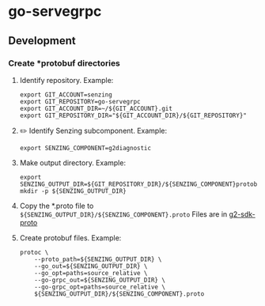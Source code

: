 # go-servegrpc

## Development

### Create *protobuf directories

1. Identify repository.
   Example:

    ```console
    export GIT_ACCOUNT=senzing
    export GIT_REPOSITORY=go-servegrpc
    export GIT_ACCOUNT_DIR=~/${GIT_ACCOUNT}.git
    export GIT_REPOSITORY_DIR="${GIT_ACCOUNT_DIR}/${GIT_REPOSITORY}"
    ```

1. :pencil2: Identify Senzing subcomponent.
   Example:

    ```console
    export SENZING_COMPONENT=g2diagnostic
    ```

1. Make output directory.
   Example:

    ```console
    export SENZING_OUTPUT_DIR=${GIT_REPOSITORY_DIR}/${SENZING_COMPONENT}protobuf
    mkdir -p ${SENZING_OUTPUT_DIR}
    ```

1. Copy the *.proto file to `${SENZING_OUTPUT_DIR}/${SENZING_COMPONENT}.proto`
   Files are in [g2-sdk-proto](https://github.com/Senzing/g2-sdk-proto)

1. Create protobuf files.
   Example:

    ```console
    protoc \
        --proto_path=${SENZING_OUTPUT_DIR} \
        --go_out=${SENZING_OUTPUT_DIR} \
        --go_opt=paths=source_relative \
        --go-grpc_out=${SENZING_OUTPUT_DIR} \
        --go-grpc_opt=paths=source_relative \
        ${SENZING_OUTPUT_DIR}/${SENZING_COMPONENT}.proto
    ```
